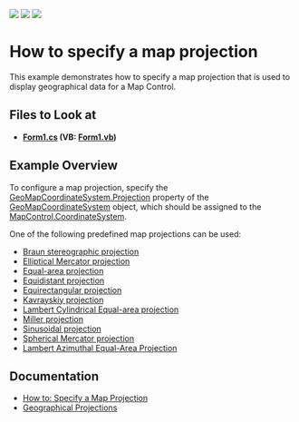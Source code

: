 <!-- default badges list -->
![](https://img.shields.io/endpoint?url=https://codecentral.devexpress.com/api/v1/VersionRange/128576801/15.1.3%2B)
[![](https://img.shields.io/badge/Open_in_DevExpress_Support_Center-FF7200?style=flat-square&logo=DevExpress&logoColor=white)](https://supportcenter.devexpress.com/ticket/details/T232940)
[![](https://img.shields.io/badge/📖_How_to_use_DevExpress_Examples-e9f6fc?style=flat-square)](https://docs.devexpress.com/GeneralInformation/403183)
<!-- default badges end -->
<!-- default file list -->

# How to specify a map projection

This example demonstrates how to specify a map projection that is used to display geographical data for a Map Control. 
## Files to Look at

* **[Form1.cs](./CS/MapProjections/Form1.cs) (VB: [Form1.vb](./VB/MapProjections/Form1.vb))**
<!-- default file list end -->

## Example Overview

To configure a map projection, specify the [GeoMapCoordinateSystem.Projection](xref:DevExpress.XtraMap.GeoMapCoordinateSystem.Projection) property of the [GeoMapCoordinateSystem](xref:DevExpress.XtraMap.GeoMapCoordinateSystem) object, which should be assigned to the [MapControl.CoordinateSystem](xref:DevExpress.XtraMap.MapControl.CoordinateSystem).

One of the following predefined map projections can be used:
- [Braun stereographic projection](xref:DevExpress.XtraMap.BraunStereographicProjection)
- [Elliptical Mercator projection](xref:DevExpress.XtraMap.EllipticalMercatorProjection)
- [Equal-area projection](xref:DevExpress.XtraMap.EqualAreaProjection)
- [Equidistant projection](xref:DevExpress.XtraMap.EquidistantProjection)
- [Equirectangular projection](xref:DevExpress.XtraMap.EquirectangularProjection)
- [Kavrayskiy projection](xref:DevExpress.XtraMap.KavrayskiyProjection)
- [Lambert Cylindrical Equal-area projection](xref:DevExpress.XtraMap.LambertCylindricalEqualAreaProjection)
- [Miller projection](xref:DevExpress.XtraMap.MillerProjection)
- [Sinusoidal projection](xref:DevExpress.XtraMap.SinusoidalProjection)
- [Spherical Mercator projection](xref:DevExpress.XtraMap.SphericalMercatorProjection)
- [ Lambert Azimuthal Equal-Area Projection](xref:DevExpress.XtraMap.Etrs89LambertAzimuthalEqualAreaProjection)

## Documentation 

- [How to: Specify a Map Projection](xref:113973)
- [Geographical Projections](xref:15079)









